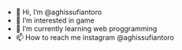 - 👋 Hi, I’m @aghissufiantoro
- 👀 I’m interested in game
- 🌱 I’m currently learning web proggramming
- 📫 How to reach me instagram @aghissufiantoro

<!---
aghissufiantoro/aghissufiantoro is a ✨ special ✨ repository because its `README.md` (this file) appears on your GitHub profile.
You can click the Preview link to take a look at your changes.
--->
